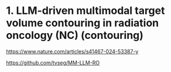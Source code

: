 # 1. LLM-driven multimodal target volume contouring in radiation oncology (NC) (contouring)

https://www.nature.com/articles/s41467-024-53387-y

https://github.com/tvseg/MM-LLM-RO